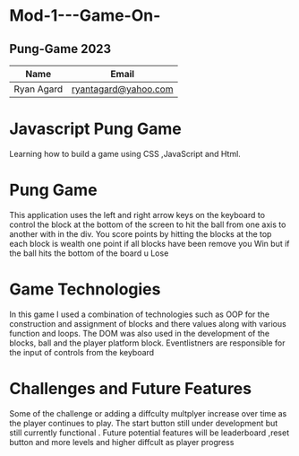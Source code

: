 # Mod-1---Game-On-
## Pung-Game 2023
|Name       | Email           |
|-----------|----------------------|
|Ryan Agard | ryantagard@yahoo.com |


# Javascript Pung Game
Learning how to build a game using CSS ,JavaScript and Html.

# Pung Game
This application uses the left and right arrow keys on 
the keyboard to control the block at the bottom of the screen to hit the ball 
from one axis to another with in the div. You score points by hitting the blocks at the top
each block is wealth one point if all blocks have been remove you Win but if the ball hits the 
bottom of the board u Lose   

# Game Technologies
In this game I used a combination of technologies such as OOP for the construction
and assignment of blocks and there values along with various function and loops. The DOM was also used in the
development of the blocks, ball and the player platform block. Eventlistners are responsible for the input of controls from the keyboard 

# Challenges and Future Features
Some of the challenge or adding a diffculty multplyer increase over time as the player continues to play. 
The start button still under development but still currently functional . Future potential features will be leaderboard ,reset button and more levels and higher diffcult as player progress  